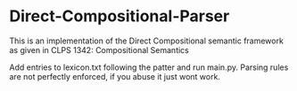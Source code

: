 # Direct-Compositional-Parser

This is an implementation of the Direct Compositional semantic framework as given in CLPS 1342: Compositional Semantics

Add entries to lexicon.txt following the patter and run main.py. Parsing rules are not perfectly enforced, if you abuse it just wont work.
